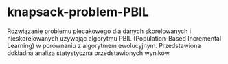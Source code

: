 # knapsack-problem-PBIL
Rozwiązanie problemu plecakowego dla danych skorelowanych i nieskorelowanych używając algorytmu PBIL (Population-Based Incremental Learning) w porównaniu z algorytmem ewolucyjnym. Przedstawiona dokładna analiza statystyczna przedstawionych wyników.
